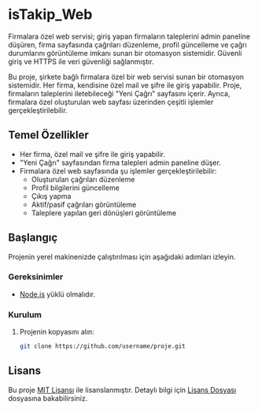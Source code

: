 # isTakip_Web
Firmalara özel web servisi; giriş yapan firmaların taleplerini admin paneline düşüren, firma sayfasında çağrıları düzenleme, profil güncelleme ve çağrı durumlarını görüntüleme imkanı sunan bir otomasyon sistemidir. Güvenli giriş ve HTTPS ile veri güvenliği sağlanmıştır.

Bu proje, şirkete bağlı firmalara özel bir web servisi sunan bir otomasyon sistemidir. Her firma, kendisine özel mail ve şifre ile giriş yapabilir. Proje, firmaların taleplerini iletebileceği "Yeni Çağrı" sayfasını içerir. Ayrıca, firmalara özel oluşturulan web sayfası üzerinden çeşitli işlemler gerçekleştirilebilir.

## Temel Özellikler

- Her firma, özel mail ve şifre ile giriş yapabilir.
- "Yeni Çağrı" sayfasından firma talepleri admin paneline düşer.
- Firmalara özel web sayfasında şu işlemler gerçekleştirilebilir:
  - Oluşturulan çağrıları düzenleme
  - Profil bilgilerini güncelleme
  - Çıkış yapma
  - Aktif/pasif çağrıları görüntüleme
  - Taleplere yapılan geri dönüşleri görüntüleme

## Başlangıç

Projenin yerel makinenizde çalıştırılması için aşağıdaki adımları izleyin.

### Gereksinimler

- [Node.js](https://nodejs.org/) yüklü olmalıdır.

### Kurulum

1. Projenin kopyasını alın:
   ```sh
   git clone https://github.com/username/proje.git

## Lisans

Bu proje [MIT Lisansı](LICENSE) ile lisanslanmıştır. Detaylı bilgi için [Lisans Dosyası](LICENSE) dosyasına bakabilirsiniz.



